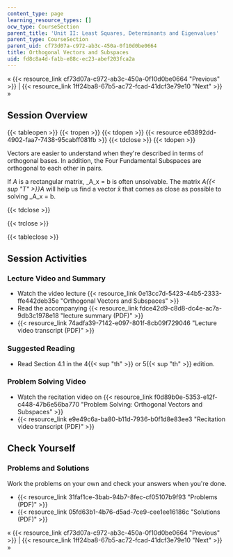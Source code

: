 ```yaml
---
content_type: page
learning_resource_types: []
ocw_type: CourseSection
parent_title: 'Unit II: Least Squares, Determinants and Eigenvalues'
parent_type: CourseSection
parent_uid: cf73d07a-c972-ab3c-450a-0f10d0be0664
title: Orthogonal Vectors and Subspaces
uid: fd8c8a4d-fa1b-e88c-ec23-abef203fca2a
---
```


« {{< resource_link cf73d07a-c972-ab3c-450a-0f10d0be0664 "Previous" >}} | {{< resource_link 1ff24ba8-67b5-ac72-fcad-41dcf3e79e10 "Next" >}} »

Session Overview
----------------

{{< tableopen >}}
{{< tropen >}}
{{< tdopen >}}
{{< resource e63892dd-4902-faa7-7438-95cabff081fb >}}
{{< tdclose >}}
{{< tdopen >}}


Vectors are easier to understand when they're described in terms of orthogonal bases. In addition, the Four Fundamental Subspaces are orthogonal to each other in pairs.

If _A_ is a rectangular matrix, _A_x = b is often unsolvable. The matrix _A{{< sup "T" >}}A_ will help us find a vector x̂ that comes as close as possible to solving _A_x = b.


{{< tdclose >}}

{{< trclose >}}

{{< tableclose >}}

Session Activities
------------------

### Lecture Video and Summary

*   Watch the video lecture {{< resource_link 0e13cc7d-5423-44b5-2333-ffe442deb35e "Orthogonal Vectors and Subspaces" >}}
*   Read the accompanying {{< resource_link fdce42d9-c8d8-dc4e-ac7a-9db3c1978e18 "lecture summary (PDF)" >}}
*   {{< resource_link 74adfa39-7142-e097-801f-8cb09f729046 "Lecture video transcript (PDF)" >}}

### Suggested Reading

*   Read Section 4.1 in the 4{{< sup "th" >}} or 5{{< sup "th" >}} edition.

### Problem Solving Video

*   Watch the recitation video on {{< resource_link f0d89b0e-5353-e12f-c448-47b6e56ba770 "Problem Solving: Orthogonal Vectors and Subspaces" >}}
*   {{< resource_link e9e49c6a-ba80-b11d-7936-b0f1d8e83ee3 "Recitation video transcript (PDF)" >}}

Check Yourself
--------------

### Problems and Solutions

Work the problems on your own and check your answers when you're done.

*   {{< resource_link 31faf1ce-3bab-94b7-8fec-cf05107b9f93 "Problems (PDF)" >}}
*   {{< resource_link 05fd63b1-4b76-d5ad-7ce9-cee1ee16186c "Solutions (PDF)" >}}

« {{< resource_link cf73d07a-c972-ab3c-450a-0f10d0be0664 "Previous" >}} | {{< resource_link 1ff24ba8-67b5-ac72-fcad-41dcf3e79e10 "Next" >}} »